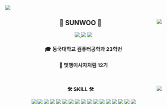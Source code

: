 <img src="https://capsule-render.vercel.app/api?type=waving&color=0:FFC0CB,50:ADD8E6,100:DDA0DD&height=167&section=header" />



</div>

<div align="center">
  
  <img align="right" src="https://github-readme-stats.vercel.app/api?username=sunwoo030616&show_icons=true&theme=dracula"/>
  
## 👋 SUNWOO 👋 
  

  <a href="https://blog.naver.com/sunwoo030616"><img src="https://img.shields.io/badge/-Blog-03C75A?style=flat-square&logo=Naver&logoColor=white&"/>
<a href="https://www.instagram.com/sunnraiin/"><img src="https://img.shields.io/badge/-Instagram-E4405F?style=flat-square&logo=Instagram&logoColor=white"/></a>
<a href="https://velog.io/@sunwoo030616" target="_blank"><img src="https://img.shields.io/badge/Velog-20c997?style=flat-square&logo=Vimeo&logoColor=white"/></a>

  ### 🎓 동국대학교 컴퓨터공학과 23학번

  ### 🦁 멋쟁이사자처럼 12기  
 

  <br>
 
</div>


<div align="center">
  
  <img align="right" src="https://github-readme-stats.vercel.app/api/top-langs/?username=sunwoo030616&layout=compact&hide=javascript,css,scss&theme=dracula&langs_count=10"/>
  
  ### 🛠 SKILL 🛠
 
<img src="https://img.shields.io/badge/Python-3776AB?style=flat-square&logo=Python&logoColor=white"/>
<img src="https://img.shields.io/badge/C-A8B9CC?style=flat-square&logo=C&logoColor=white"/>
<img src="https://img.shields.io/badge/Ubuntu-E95420?style=flat-square&logo=Ubuntu&logoColor=white"/> 
<img src="https://img.shields.io/badge/NGINX-009639?style=flat-square&logo=NGINX&logoColor=white"/>
<img src="https://img.shields.io/badge/Django-092E20?style=flat-square&logo=Django&logoColor=white"/>
<img src="https://img.shields.io/badge/SQLite-003B57?style=flat-square&logo=SQLite&logoColor=white"/>
<img src="https://img.shields.io/badge/Git-F05032?style=flat-square&logo=Git&logoColor=white"/>
<img src="https://img.shields.io/badge/GitHub-181717?style=flat-square&logo=GitHub&logoColor=white"/>
<img src="https://img.shields.io/badge/Markdown-000000?style=flat-square&logo=Markdown&logoColor=white"/>
<img src="https://img.shields.io/badge/Amazon AWS-232F3E?style=flat-square&logo=Amazon AWS&logoColor=white&logo=amazon-aws"/>
<img src="https://img.shields.io/badge/Visual Studio Code-007ACC?style=flat-square&logo=Visual Studio Code&logoColor=white&logo=visual-studio-code"/>
<img src="https://img.shields.io/badge/Visual Studio-5C2D91?style=flat-square&logo=Visual Studio&logoColor=white&logo=visual-studio"/>
<img src="https://img.shields.io/badge/JWT-000000?style=flat-square&logo=JSON Web Tokens&logoColor=white"/>
<img src="https://img.shields.io/badge/HTML-E34F26?style=flat-square&logo=HTML5&logoColor=white"/>
<img src="https://img.shields.io/badge/Notion-181717?style=flat-square&logo=Notion&logoColor=white"/>
<img src="https://img.shields.io/badge/Slack-4A154B?style=flat-square&logo=Slack&logoColor=white"/>
<img src="https://img.shields.io/badge/Postman-FF6C37?style=flat-square&logo=Postman&logoColor=white"/>
  
  <br>
 
</div>

